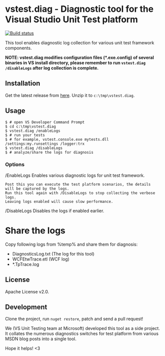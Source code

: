 # vstest.diag - Diagnostic tool for the Visual Studio Unit Test platform

[![Build status](https://ci.appveyor.com/api/projects/status/spe9wpff038fcb6p?svg=true)](https://ci.appveyor.com/project/codito/vstest-diag)

This tool enables diagnostic log collection for various unit test framework components.

**NOTE: vstest.diag modifies configuration files (*.exe.config) of several binaries in VS install directory, please remember to run `vstest.diag /disableLogs` after log collection is complete.**

## Installation
Get the latest release from [here](https://github.com/codito/vstest.diag/releases). Unzip it to `c:\tmp\vstest.diag`.

## Usage

```
$ # open VS Developer Command Prompt
$ cd c:\tmp\vstest.diag
$ vstest.diag /enableLogs
$ # run your tests
$ # for example, vstest.console.exe mytests.dll /settings:my.runsettings /logger:trx
$ vstest.diag /disableLogs
$ # analyze/share the logs for diagnosis
```

### Options

/EnableLogs     Enables various diagnostic logs for unit test framework. 

    Post this you can execute the test platform scenarios, the details will be captured by the logs.
    Run this tool again with /DisableLogs to stop collecting the verbose logs.
    Leaving logs enabled will cause slow performance.

/DisableLogs    Disables the logs if enabled earlier.

# Share the logs
Copy following logs from %temp% and share them for diagnosis:

* DiagnosticsLog.txt (The log for this tool)
* WCFEtwTrace.etl (WCF log)
* *.TpTrace.log

## License
Apache License v2.0.

## Development
Clone the project, run `nuget restore`, patch and send a pull request!

We (VS Unit Testing team at Microsoft) developed this tool as a side project. It
collates the numerous diagnostics switches for test platform from various MSDN
blog posts into a single tool.

Hope it helps! <3
